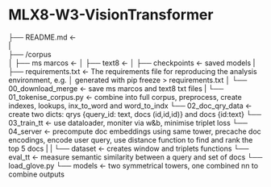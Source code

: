 # MLX8-W3-VisionTransformer

├── README.md <-    
|   
├── /corpus    
│ 
├── ms marcos <- 
│ 
├── text8 <- 
│ 
├── checkpoints <- saved models
| 
├── requirements.txt <- The requirements file for reproducing the analysis environment, e.g. │ generated with pip freeze > requirements.txt 
│ 
└── 00_download_merge <- save ms marcos and text8 txt files 
| 
└── 01_tokenise_corpus.py <- combine into full corpus, preprocess, create indexes, lookups, inx_to_word and word_to_indx 
└── 02_doc_qry_data <- create two dicts: qrys {query_id: text, docs (id,id,id)} and docs {id:text}
└── 03_train_tt <- use dataloader, moniter via w&b, minimise triplet loss 
└── 04_server <- precompute doc embeddings using same tower, precache doc encodings, encode user query, use distance function to find and rank the top 5 docs 
| 
| 
└── dataset <- creates window and triplets functions 
└── eval_tt <- measure semantic similarity between a query and set of docs └── load_glove.py
└── models <- two symmetrical towers, one combined nn to combine outputs